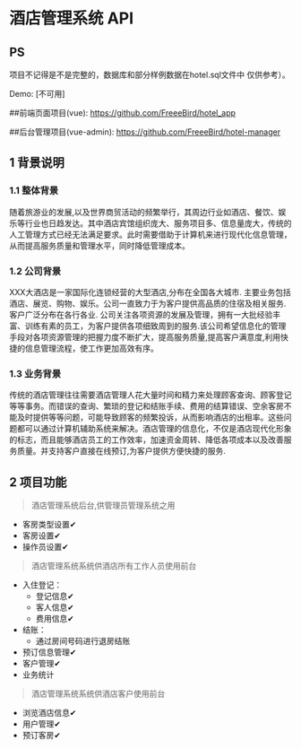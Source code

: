 # 酒店管理系统 API

## PS
项目不记得是不是完整的，数据库和部分样例数据在hotel.sql文件中 仅供参考）。

Demo: [不可用]

##前端页面项目(vue): 
https://github.com/FreeeBird/hotel_app

##后台管理项目(vue-admin):
https://github.com/FreeeBird/hotel-manager

## 1 背景说明

### 1.1  整体背景
  随着旅游业的发展,以及世界商贸活动的频繁举行，其周边行业如酒店、餐饮、娱乐等行业也日趋发达。其中酒店宾馆组织庞大、服务项目多、信息量庞大，传统的人工管理方式已经无法满足要求。此时需要借助于计算机来进行现代化信息管理，从而提高服务质量和管理水平，同时降低管理成本。
### 1.2  公司背景
  XXX大酒店是一家国际化连锁经营的大型酒店,分布在全国各大城市. 主要业务包括酒店、展览、购物、娱乐。公司一直致力于为客户提供高品质的住宿及相关服务.客户广泛分布在各行各业. 公司关注各项资源的发展及管理，拥有一大批经验丰富、训练有素的员工，为客户提供各项细致周到的服务.该公司希望信息化的管理手段对各项资源管理的把握力度不断扩大，提高服务质量,提高客户满意度,利用快捷的信息管理流程，使工作更加高效有序。
### 1.3 业务背景
  传统的酒店管理往往需要酒店管理人花大量时间和精力来处理顾客查询、顾客登记等等事务。而错误的查询、繁琐的登记和结账手续、费用的结算错误、空余客房不能及时提供等等问题，可能导致顾客的频繁投诉，从而影响酒店的出租率。这些问题都可以通过计算机辅助系统来解决。酒店管理的信息化，不仅是酒店现代化形象的标志，而且能够酒店员工的工作效率，加速资金周转、降低各项成本以及改善服务质量。并支持客户直接在线预订,为客户提供方便快捷的服务.

## 2 项目功能
>酒店管理系统后台,供管理员管理系统之用
- 客房类型设置✔
- 客房设置✔
- 操作员设置✔
>酒店管理系统系统供酒店所有工作人员使用前台
- 入住登记：
    - 登记信息✔
    - 客人信息✔
    - 费用信息✔
- 结账：
    - 通过房间号码进行退房结账
- 预订信息管理✔
- 客户管理✔
- 业务统计
>酒店管理系统系统供酒店客户使用前台
- 浏览酒店信息✔
- 用户管理✔
- 预订客房✔

    
